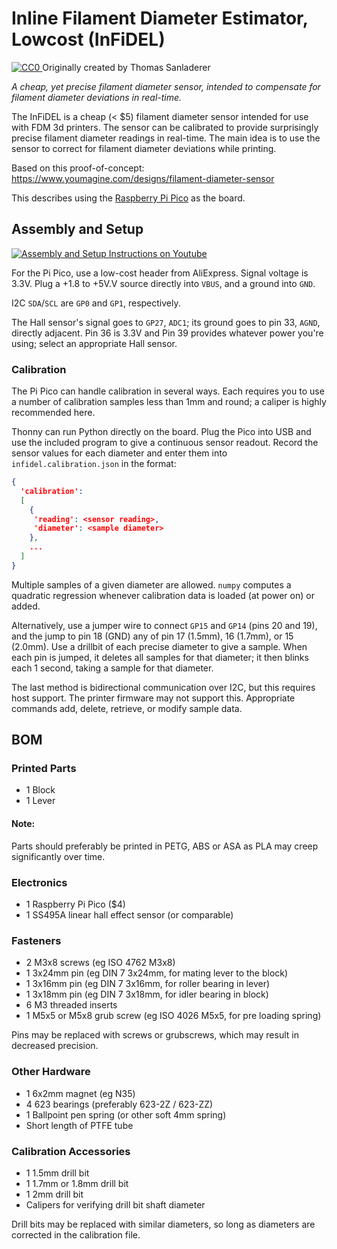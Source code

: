 # Inline Filament Diameter Estimator, Lowcost (InFiDEL)

<p xmlns:dct="http://purl.org/dc/terms/" xmlns:vcard="http://www.w3.org/2001/vcard-rdf/3.0#">
  <a rel="license"
     href="http://creativecommons.org/publicdomain/zero/1.0/">
    <img src="https://licensebuttons.net/p/zero/1.0/80x15.png" style="border-style: none;" alt="CC0" />
  </a>
  Originally created by Thomas Sanladerer
</p>

*A cheap, yet precise filament diameter sensor, intended to compensate for filament diameter deviations in real-time.*

The InFiDEL is a cheap (< $5) filament diameter sensor intended for use with FDM 3d printers.
The sensor can be calibrated to provide surprisingly precise filament diameter readings in real-time. 
The main idea is to use the sensor to correct for filament diameter deviations while printing.

Based on this proof-of-concept: https://www.youmagine.com/designs/filament-diameter-sensor

This describes using the [Raspberry Pi Pico](https://www.raspberrypi.org/products/raspberry-pi-pico/) as the board.

## Assembly and Setup
[![Assembly and Setup Instructions on Youtube](https://img.youtube.com/vi/RYgdLPe_T0c/0.jpg)](https://www.youtube.com/watch?v=RYgdLPe_T0c)

For the Pi Pico, use a low-cost header from AliExpress.  Signal voltage is 3.3V.
Plug a +1.8 to +5V.V source directly into `VBUS`, and a ground into `GND`.

I2C `SDA`/`SCL` are `GP0` and `GP1`, respectively.

The Hall sensor's signal goes to `GP27`, `ADC1`; its ground goes to pin 33, `AGND`,
directly adjacent.  Pin 36 is 3.3V and Pin 39 provides whatever power you're using;
select an appropriate Hall sensor.

### Calibration
The Pi Pico can handle calibration in several ways.  Each requires you to use a
number of calibration samples less than 1mm and round; a caliper is highly
recommended here.

Thonny can run Python directly on the board.  Plug the Pico into USB and use the
included program to give a continuous sensor readout.  Record the sensor values
for each diameter and enter them into `infidel.calibration.json` in the format:

```json
{
  'calibration':
  [
    {
     'reading': <sensor reading>,
     'diameter': <sample diameter>
    },
    ...
  ]
}
```

Multiple samples of a given diameter are allowed. `numpy` computes a quadratic
regression whenever calibration data is loaded (at power on) or added.

Alternatively, use a jumper wire to connect `GP15` and `GP14` (pins 20 and 19),
and the jump to pin 18 (GND) any of pin 17 (1.5mm), 16 (1.7mm), or 15 (2.0mm).
Use a drillbit of each precise diameter to give a sample.  When each pin is
jumped, it deletes all samples for that diameter; it then blinks each 1 second,
taking a sample for that diameter.

The last method is bidirectional communication over I2C, but this requires
host support.  The printer firmware may not support this.  Appropriate commands
add, delete, retrieve, or modify sample data.


## BOM

### Printed Parts
- 1 Block
- 1 Lever

#### Note:
Parts should preferably be printed in PETG, ABS or ASA as PLA may creep significantly over time.

### Electronics
 - 1 Raspberry Pi Pico ($4)
 - 1 SS495A linear hall effect sensor (or comparable)

### Fasteners
- 2 M3x8 screws (eg ISO 4762 M3x8)
- 1 3x24mm pin (eg DIN 7 3x24mm, for mating lever to the block)
- 1 3x16mm pin (eg DIN 7 3x16mm, for roller bearing in lever)
- 1 3x18mm pin (eg DIN 7 3x18mm, for idler bearing in block)
- 6 M3 threaded inserts
- 1 M5x5 or M5x8 grub screw (eg ISO 4026 M5x5, for pre loading spring) 

Pins may be replaced with screws or grubscrews, which may result in decreased precision.

### Other Hardware
- 1 6x2mm magnet (eg N35)
- 4 623 bearings (preferably 623-2Z / 623-ZZ)
- 1 Ballpoint pen spring (or other soft 4mm spring)
- Short length of PTFE tube

### Calibration Accessories
- 1 1.5mm drill bit
- 1 1.7mm or 1.8mm drill bit 
- 1 2mm drill bit
- Calipers for verifying drill bit shaft diameter

Drill bits may be replaced with similar diameters, so long as diameters are
corrected in the calibration file.
